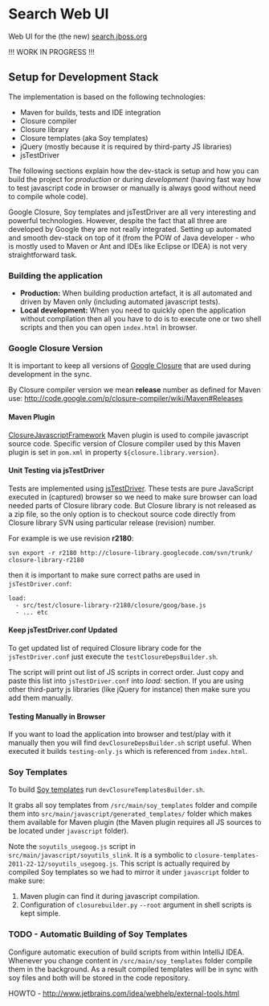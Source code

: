 # Search Web UI

Web UI for the (the new) [search.jboss.org](http://search.jboss.org/)

!!! WORK IN PROGRESS !!!

## Setup for Development Stack

The implementation is based on the following technologies:

- Maven for builds, tests and IDE integration
- Closure compiler
- Closure library
- Closure templates (aka Soy templates)
- jQuery (mostly because it is required by third-party JS libraries)
- jsTestDriver

The following sections explain how the dev-stack is setup and how you can build the project for _production_ or during _development_ (having fast way how to test javascript code in browser or manually is always good without need to compile whole code).

Google Closure, Soy templates and jsTestDriver are all very interesting and powerful technologies. However, despite the fact that all three are developed by Google they are not really integrated. Setting up automated and smooth dev-stack on top of it (from the POW of Java developer - who is mostly used to Maven or Ant and IDEs like Eclipse or IDEA) is not very straightforward task.

### Building the application

- **Production:** When building production artefact, it is all automated and driven by Maven only (including automated javascript tests).
- **Local development:** When you need to quickly open the application without compilation then all you have to do is to execute one or two shell scripts and then you can open `index.html` in browser.

### Google Closure Version

It is important to keep all versions of [Google Closure](https://developers.google.com/closure) that are used during development in the sync.

By Closure compiler version we mean **release** number as defined for Maven use:
<http://code.google.com/p/closure-compiler/wiki/Maven#Releases>

#### Maven Plugin

[ClosureJavascriptFramework](https://github.com/jlgrock/ClosureJavascriptFramework) Maven plugin is used to compile javascript source code. Specific version of Closure compiler used by this Maven plugin is set in `pom.xml` in property `${closure.library.version}`.

#### Unit Testing via jsTestDriver

Tests are implemented using [jsTestDriver](http://code.google.com/p/js-test-driver/). These tests are pure JavaScript executed in (captured) browser so we need to make sure
browser can load needed parts of Closure library code. But Closure library is not released as a zip file, so the only option is to checkout source code directly from Closure library SVN using particular release (revision) number.

For example is we use revision **r2180**:

```
svn export -r r2180 http://closure-library.googlecode.com/svn/trunk/ closure-library-r2180
```

then it is important to make sure correct paths are used in `jsTestDriver.conf`:

```
load:
  - src/test/closure-library-r2180/closure/goog/base.js
  - ... etc
```

#### Keep jsTestDriver.conf Updated

To get updated list of required Closure library code for the `jsTestDriver.conf` just execute the `testClosureDepsBuilder.sh`.

The script will print out list of JS scripts in correct order. Just copy and paste this list into `jsTestDriver.conf` into _load:_ section. If you are using other third-party js libraries
(like jQuery for instance) then make sure you add them manually.

#### Testing Manually in Browser

If you want to load the application into browser and test/play with it manually then you will find `devClosureDepsBuilder.sh` script useful. When executed it builds `testing-only.js` which is referenced from `index.html`. 

### Soy Templates

To build [Soy templates](https://developers.google.com/closure/templates/) run `devClosureTemplatesBuilder.sh`.

It grabs all soy templates from `/src/main/soy_templates` folder and compile them into `src/main/javascript/generated_templates/` folder which makes them available for Maven plugin (the Maven plugin requires all JS sources to be located under `javascript` folder).

Note the `soyutils_usegoog.js` script in `src/main/javascript/soyutils_slink`. It is a symbolic to `closure-templates-2011-22-12/soyutils_usegoog.js`. This script is actually required by compiled Soy templates so we had to mirror it under `javascript` folder to make sure:

1. Maven plugin can find it during javascript compilation.
2. Configuration of `closurebuilder.py` `--root` argument in shell scripts is kept simple.

### TODO - Automatic Building of Soy Templates 

Configure automatic execution of build scripts from within IntelliJ IDEA. Whenever you change content in `/src/main/soy_templates` folder compile them in the background. As a result compiled templates will be in sync with soy files and both will be stored in the code repository. 

HOWTO - <http://www.jetbrains.com/idea/webhelp/external-tools.html>